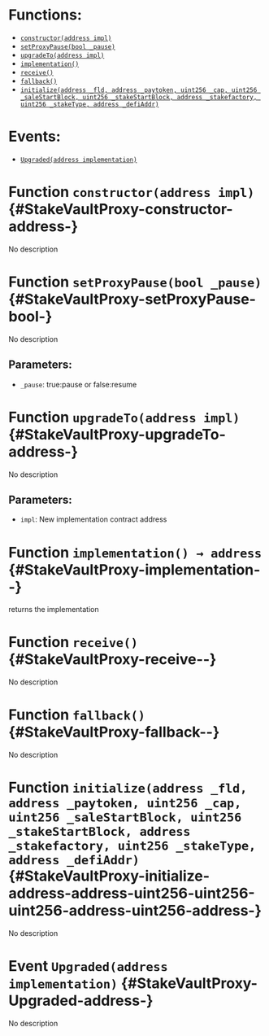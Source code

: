 

# Functions:
- [`constructor(address impl)`](#StakeVaultProxy-constructor-address-)
- [`setProxyPause(bool _pause)`](#StakeVaultProxy-setProxyPause-bool-)
- [`upgradeTo(address impl)`](#StakeVaultProxy-upgradeTo-address-)
- [`implementation()`](#StakeVaultProxy-implementation--)
- [`receive()`](#StakeVaultProxy-receive--)
- [`fallback()`](#StakeVaultProxy-fallback--)
- [`initialize(address _fld, address _paytoken, uint256 _cap, uint256 _saleStartBlock, uint256 _stakeStartBlock, address _stakefactory, uint256 _stakeType, address _defiAddr)`](#StakeVaultProxy-initialize-address-address-uint256-uint256-uint256-address-uint256-address-)

# Events:
- [`Upgraded(address implementation)`](#StakeVaultProxy-Upgraded-address-)

# Function `constructor(address impl)` {#StakeVaultProxy-constructor-address-}
No description
# Function `setProxyPause(bool _pause)` {#StakeVaultProxy-setProxyPause-bool-}
No description
## Parameters:
- `_pause`: true:pause or false:resume
# Function `upgradeTo(address impl)` {#StakeVaultProxy-upgradeTo-address-}
No description
## Parameters:
- `impl`: New implementation contract address
# Function `implementation() → address` {#StakeVaultProxy-implementation--}
returns the implementation
# Function `receive()` {#StakeVaultProxy-receive--}
No description
# Function `fallback()` {#StakeVaultProxy-fallback--}
No description
# Function `initialize(address _fld, address _paytoken, uint256 _cap, uint256 _saleStartBlock, uint256 _stakeStartBlock, address _stakefactory, uint256 _stakeType, address _defiAddr)` {#StakeVaultProxy-initialize-address-address-uint256-uint256-uint256-address-uint256-address-}
No description

# Event `Upgraded(address implementation)` {#StakeVaultProxy-Upgraded-address-}
No description
